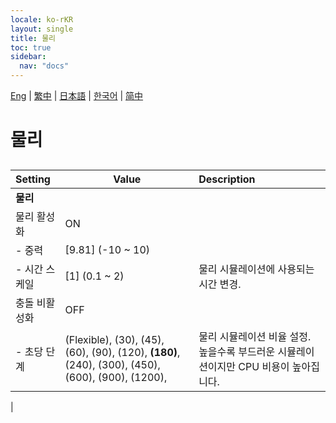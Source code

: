 ```yaml
---
locale: ko-rKR
layout: single
title: 물리
toc: true
sidebar:
  nav: "docs"
---
```

[Eng](/dancexr/menu/2025.4/system/physics) | [繁中](/tw/dancexr/menu/2025.4/system/physics) | [日本語](/jp/dancexr/menu/2025.4/system/physics) | [한국어](/kr/dancexr/menu/2025.4/system/physics) | [简中](/zh/dancexr/menu/2025.4/system/physics)

# 물리

## 

| Setting | Value | Description |
| :--- | --- | :--- |
|**물리** | | 
| 물리 활성화 | ON | 
|- 중력 | [9.81] (-10 ~ 10) | 
|- 시간 스케일 | [1] (0.1 ~ 2) | 물리 시뮬레이션에 사용되는 시간 변경.
| 충돌 비활성화 | OFF | 
|- 초당 단계 | (Flexible), (30), (45), (60), (90), (120), **(180)**, (240), (300), (450), (600), (900), (1200),  | 물리 시뮬레이션 비율 설정. 높을수록 부드러운 시뮬레이션이지만 CPU 비용이 높아집니다.
|
